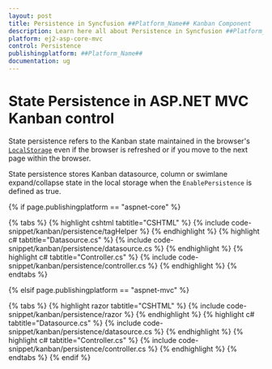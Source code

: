 ```yaml
---
layout: post
title: Persistence in Syncfusion ##Platform_Name## Kanban Component
description: Learn here all about Persistence in Syncfusion ##Platform_Name## Kanban component of Syncfusion Essential JS 2 and more.
platform: ej2-asp-core-mvc
control: Persistence
publishingplatform: ##Platform_Name##
documentation: ug
---
```



# State Persistence in ASP.NET MVC Kanban control

State persistence refers to the Kanban state maintained in the browser's [`LocalStorage`](https://www.w3schools.com/html/html5_webstorage.asp#) even if the browser is refreshed or if you move to the next page within the browser.

State persistence stores Kanban datasource, column or swimlane expand/collapse state in the local storage when the `EnablePersistence` is defined as true.

{% if page.publishingplatform == "aspnet-core" %}

{% tabs %}
{% highlight cshtml tabtitle="CSHTML" %}
{% include code-snippet/kanban/persistence/tagHelper %}
{% endhighlight %}
{% highlight c# tabtitle="Datasource.cs" %}
{% include code-snippet/kanban/persistence/datasource.cs %}
{% endhighlight %}
{% highlight c# tabtitle="Controller.cs" %}
{% include code-snippet/kanban/persistence/controller.cs %}
{% endhighlight %}
{% endtabs %}

{% elsif page.publishingplatform == "aspnet-mvc" %}

{% tabs %}
{% highlight razor tabtitle="CSHTML" %}
{% include code-snippet/kanban/persistence/razor %}
{% endhighlight %}
{% highlight c# tabtitle="Datasource.cs" %}
{% include code-snippet/kanban/persistence/datasource.cs %}
{% endhighlight %}
{% highlight c# tabtitle="Controller.cs" %}
{% include code-snippet/kanban/persistence/controller.cs %}
{% endhighlight %}
{% endtabs %}
{% endif %}


